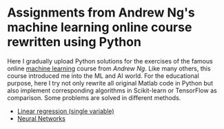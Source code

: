# Assignments from Andrew Ng's machine learning online course rewritten using Python

Here I gradually upload Python solutions for the exercises of the famous online [machine learning](https://www.coursera.org/learn/machine-learning) course from _Andrew Ng_. Like many others, this course introduced me into the ML and AI world. For the educational purpose, here I try not only rewrite all original Matlab code in Python but also implement corresponding algorithms in Scikit-learn or TensorFlow as comparison. Some problems are solved in different methods. 

* [Linear regression (single variable)](/notebooks/Linear_reg.ipynb)
* [Neural Networks](/notebooks/ex3_nn_tf.ipynb)
